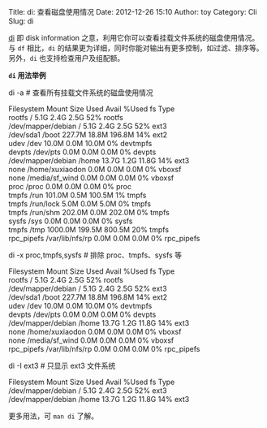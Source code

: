 Title: di: 查看磁盘使用情况
Date: 2012-12-26 15:10
Author: toy
Category: Cli
Slug: di

[di][d] 即 disk information
之意，利用它你可以查看挂载文件系统的磁盘使用情况。与 `df` 相比，`di`
的结果更为详细，同时你能对输出有更多控制，如过滤、排序等。另外，`di`
也支持检查用户及组配额。

**`di` 用法举例**

di -a # 查看所有挂载文件系统的磁盘使用情况

Filesystem Mount Size Used Avail %Used fs Type  
rootfs / 5.1G 2.4G 2.5G 52% rootfs  
/dev/mapper/debian / 5.1G 2.4G 2.5G 52% ext3  
/dev/sda1 /boot 227.7M 18.8M 196.8M 14% ext2  
udev /dev 10.0M 0.0M 10.0M 0% devtmpfs  
devpts /dev/pts 0.0M 0.0M 0.0M 0% devpts  
/dev/mapper/debian /home 13.7G 1.2G 11.8G 14% ext3  
none /home/xuxiaodon 0.0M 0.0M 0.0M 0% vboxsf  
none /media/sf\_wind 0.0M 0.0M 0.0M 0% vboxsf  
proc /proc 0.0M 0.0M 0.0M 0% proc  
tmpfs /run 101.0M 0.5M 100.5M 1% tmpfs  
tmpfs /run/lock 5.0M 0.0M 5.0M 0% tmpfs  
tmpfs /run/shm 202.0M 0.0M 202.0M 0% tmpfs  
sysfs /sys 0.0M 0.0M 0.0M 0% sysfs  
tmpfs /tmp 1000.0M 199.5M 800.5M 20% tmpfs  
rpc\_pipefs /var/lib/nfs/rp 0.0M 0.0M 0.0M 0% rpc\_pipefs

di -x proc,tmpfs,sysfs # 排除 proc、tmpfs、sysfs 等

Filesystem Mount Size Used Avail %Used fs Type  
rootfs / 5.1G 2.4G 2.5G 52% rootfs  
/dev/mapper/debian / 5.1G 2.4G 2.5G 52% ext3  
/dev/sda1 /boot 227.7M 18.8M 196.8M 14% ext2  
udev /dev 10.0M 0.0M 10.0M 0% devtmpfs  
devpts /dev/pts 0.0M 0.0M 0.0M 0% devpts  
/dev/mapper/debian /home 13.7G 1.2G 11.8G 14% ext3  
none /home/xuxiaodon 0.0M 0.0M 0.0M 0% vboxsf  
none /media/sf\_wind 0.0M 0.0M 0.0M 0% vboxsf  
rpc\_pipefs /var/lib/nfs/rp 0.0M 0.0M 0.0M 0% rpc\_pipefs

di -I ext3 # 只显示 ext3 文件系统

Filesystem Mount Size Used Avail %Used fs Type  
/dev/mapper/debian / 5.1G 2.4G 2.5G 52% ext3  
/dev/mapper/debian /home 13.7G 1.2G 11.8G 14% ext3

更多用法，可 `man di` 了解。

[d]: http://www.gentoo.com/di/
